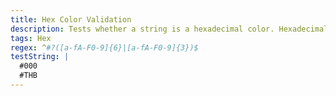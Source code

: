 ```yaml
---
title: Hex Color Validation
description: Tests whether a string is a hexadecimal color. Hexadecimal colors are one of the most common color formats in web development.
tags: Hex
regex: ^#?([a-fA-F0-9]{6}|[a-fA-F0-9]{3})$
testString: |
  #000
  #THB
---
```

